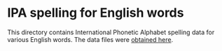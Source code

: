 # IPA spelling for English words

This directory contains International Phonetic Alphabet spelling data for various
English words. The data files were [obtained here](https://github.com/open-dict-data/ipa-dict).
